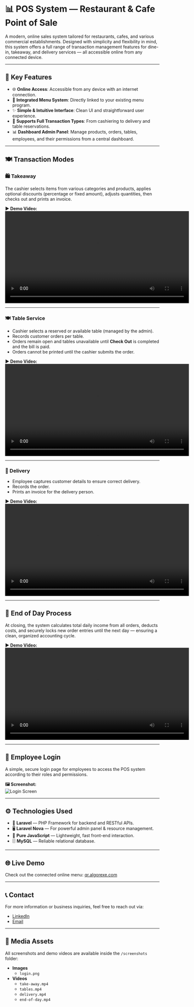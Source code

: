 # 📊 POS System — Restaurant & Cafe Point of Sale

A modern, online sales system tailored for restaurants, cafes, and various commercial establishments. Designed with simplicity and flexibility in mind, this system offers a full range of transaction management features for dine-in, takeaway, and delivery services — all accessible online from any connected device.

---

## 📌 Key Features

- 🌐 **Online Access**: Accessible from any device with an internet connection.
- 📱 **Integrated Menu System**: Directly linked to your existing menu program.
- ✨ **Simple & Intuitive Interface**: Clean UI and straightforward user experience.
- 🧾 **Supports Full Transaction Types**: From cashiering to delivery and table reservations.
- 📊 **Dashboard Admin Panel**: Manage products, orders, tables, employees, and their permissions from a central dashboard.

---

## 🍽️ Transaction Modes

### 🛍️ Takeaway

The cashier selects items from various categories and products, applies optional discounts (percentage or fixed amount), adjusts quantities, then checks out and prints an invoice.

**▶️ Demo Video:**  
<video src="screenshots/take-away.mp4" controls width="600"></video>

---

### 🍽️ Table Service

- Cashier selects a reserved or available table (managed by the admin).
- Records customer orders per table.
- Orders remain open and tables unavailable until **Check Out** is completed and the bill is paid.
- Orders cannot be printed until the cashier submits the order.

**▶️ Demo Video:**  
<video src="screenshots/tables.mp4" controls width="600"></video>

---

### 🚚 Delivery

- Employee captures customer details to ensure correct delivery.
- Records the order.
- Prints an invoice for the delivery person.

**▶️ Demo Video:**  
<video src="screenshots/delivery.mp4" controls width="600"></video>

---

## 📅 End of Day Process

At closing, the system calculates total daily income from all orders, deducts costs, and securely locks new order entries until the next day — ensuring a clean, organized accounting cycle.

**▶️ Demo Video:**  
<video src="screenshots/end-of-day.mp4" controls width="600"></video>

---

## 🔐 Employee Login

A simple, secure login page for employees to access the POS system according to their roles and permissions.

**🖼️ Screenshot:**  
![Login Screen](screenshots/login.png)

---

## ⚙️ Technologies Used

- 🐘 **Laravel** — PHP Framework for backend and RESTful APIs.
- 🖥️ **Laravel Nova** — For powerful admin panel & resource management.
- 📜 **Pure JavaScript** — Lightweight, fast front-end interaction.
- 🗄️ **MySQL** — Reliable relational database.

---

## 🌐 Live Demo

Check out the connected online menu: [qr.algorexe.com](https://qr.algorexe.com)

---

## 📞 Contact

For more information or business inquiries, feel free to reach out via:

- [LinkedIn](https://www.linkedin.com/in/abdulrahman-derbass-aaa3021b3?utm_source=share&utm_campaign=share_via&utm_content=profile&utm_medium=android_app)
- [Email](mailto:abdulrahmanderbass@gmail.com)

---

## 📂 Media Assets

All screenshots and demo videos are available inside the `/screenshots` folder:

- **Images**
  - `login.png`
- **Videos**
  - `take-away.mp4`
  - `tables.mp4`
  - `delivery.mp4`
  - `end-of-day.mp4`
